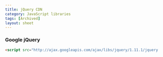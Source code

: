 ```yaml
---
title: jQuery CDN
category: JavaScript libraries
tags: [Archived]
layout: sheet
---
```


### Google jQuery

```html
<script src="http://ajax.googleapis.com/ajax/libs/jquery/1.11.1/jquery.min.js"></script>
```
